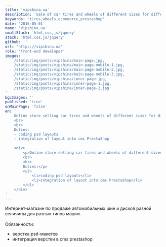 ```yaml
---
title: 'vipshina.ua'
description: 'Sale of car tires and wheels of different sizes for different car models.'
keywords: 'tires,wheels,ecommerce,prestashop'
date: '2016-05-01'
name: 'Vipshina.ua'
smallStack: 'html,css,js/jquery'
stack: 'html,css,js/jquery'
github: ''
url: 'https://vipshina.ua'
role: 'front-end developer'
images: '
    /static/img/posts/vipshina/main-page.jpg,
    /static/img/posts/vipshina/main-page-mobile-1.jpg,
    /static/img/posts/vipshina/main-page-mobile-2.jpg,
    /static/img/posts/vipshina/main-page-mobile-3.jpg,
    /static/img/posts/vipshina/inner-page.jpg,
    /static/img/posts/vipshina/inner-page-1.jpg,
    /static/img/posts/vipshina/inner-page-2.jpg
'
bgcImages: ''
published: 'true'
onMainPage: 'false'
en: '
    Online store selling car tires and wheels of different sizes for different types of cars.
    <br>
    <br>
    Duties:
    - coding psd layouts
    - integration of layout into cms PrestaShop
  
    <div>
        <p>Online store selling car tires and wheels of different sizes for different types of cars.
        <br>
        <br>
        Duties:</p>
        <ul>
            <li>coding psd layouts</li>
            <li>integration of layout into cms PrestaShop</li>
        </ul>
    </div>
'
---
```

Интернет-магазин по продаже автомобильных шин и дисков разной величины для разных типов машин.
<br>
<br>
Обязанности:
- верстка psd-макетов
- интеграция верстки в cms prestashop
